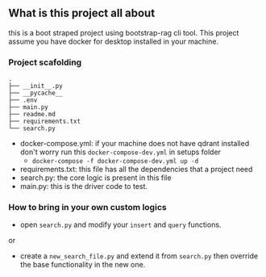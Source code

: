 ## What is this project all about

this is a boot straped project using bootstrap-rag cli tool. This project assume you have docker for desktop installed in your machine.

### Project scafolding
```
.
├── __init__.py
├── __pycache__
├── .env
├── main.py
├── readme.md
├── requirements.txt
└── search.py
```
- docker-compose.yml: if your machine does not have qdrant installed don't worry run this `docker-compose-dev.yml` in setups folder
  - `docker-compose -f docker-compose-dev.yml up -d`
- requirements.txt: this file has all the dependencies that a project need
- search.py: the core logic is present in this file
- main.py: this is the driver code to test.

### How to bring in your own custom logics
- open `search.py` and modify your `insert` and `query` functions. 

or

- create a `new_search_file.py` and extend it from `search.py` then override the base functionality in the new one.


